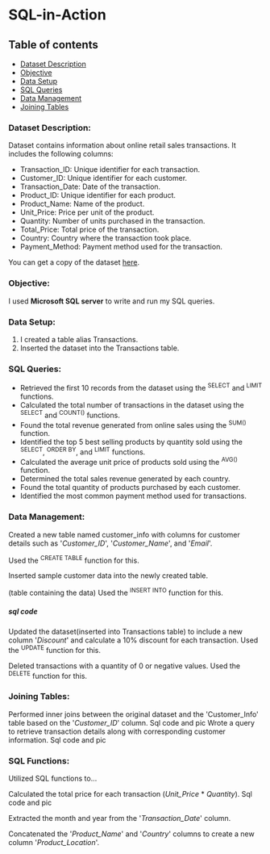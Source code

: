 # SQL-in-Action

## Table of contents
- [Dataset Description](#dataset-description)
- [Objective](#objective)
- [Data Setup](#data-setup)
- [SQL Queries](#sql-queries)
- [Data Management](#data-management)
- [Joining Tables](joining-tables)

### Dataset Description: 
 Dataset contains information about online retail sales transactions. It includes the following columns:
  - Transaction_ID: Unique identifier for each transaction.
  - Customer_ID: Unique identifier for each customer.
  - Transaction_Date: Date of the transaction.
  - Product_ID: Unique identifier for each product.
  - Product_Name: Name of the product.
  - Unit_Price: Price per unit of the product.
  - Quantity: Number of units purchased in the transaction.
  - Total_Price: Total price of the transaction.
  - Country: Country where the transaction took place.
  - Payment_Method: Payment method used for the transaction.

You can get a copy of the dataset [here]().

### Objective:
I used **Microsoft SQL server** to write and run my SQL queries.

### Data Setup:
1. I created a table alias Transactions.
2. Inserted the dataset into the Transactions table.

### SQL Queries:
-	Retrieved the first 10 records from the dataset using the <sup>SELECT</sup> and <sup>LIMIT</sup> functions.
-	Calculated the total number of transactions in the dataset using the <sup>SELECT</sup> and <sup>COUNT()</sup> functions.
-	Found the total revenue generated from online sales using the <sup>SUM()</sup> function.
-	Identified the top 5 best selling products by quantity sold using the <sup>SELECT</sup>, <sup>ORDER BY</sup>, and <sup>LIMIT</sup> functions.
-	Calculated the average unit price of products sold using the <sup>AVG()</sup> function.
-	Determined the total sales revenue generated by each country.
-	Found the total quantity of products purchased by each customer.
-	Identified the most common payment method used for transactions.
  
### Data Management:
 Created a new table named customer_info with columns for customer details such as '*Customer_ID*', '*Customer_Name*', and '*Email*'.
   
   Used the <sup>CREATE TABLE</sup> function for this.

Inserted sample customer data into the newly created table.

  (table containing the data)
   Used the <sup>INSERT INTO</sup> function for this.
##### sql code

Updated the dataset(inserted into Transactions table) to include a new column '*Discount*' and calculate a 10% discount for each transaction.
Used the <sup>UPDATE</sup> function for this.

Deleted transactions with a quantity of 0 or negative values.
Used the <sup>DELETE</sup> function for this.

### Joining Tables:

Performed inner joins between the original dataset and the 'Customer_Info' table based on the '*Customer_ID*' column.
Sql code and pic
Wrote a query to retrieve transaction details along with corresponding customer information.
Sql code and pic

### SQL Functions:
Utilized SQL functions to...

Calculated the total price for each transaction (*Unit_Price* * *Quantity*).
Sql code and pic

Extracted the month and year from the '*Transaction_Date*' column.

Concatenated the '*Product_Name*' and '*Country*' columns to create a new column '*Product_Location*'.
